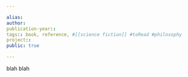 ```yaml
---

alias:
author: 
publication-year::
tags:: book, reference, #[[science fiction]] #toRead #philosophy 
project:: 
public: true

---
```



blah blah



